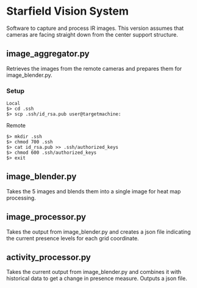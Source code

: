 Starfield Vision System
=======================

Software to capture and process IR images. This version assumes that cameras are facing straight down from the center support structure.

## image_aggregator.py
Retrieves the images from the remote cameras and prepares them for image_blender.py.

### Setup
```
Local 
$> cd .ssh
$> scp .ssh/id_rsa.pub user@targetmachine:
```
Remote
```
$> mkdir .ssh
$> chmod 700 .ssh
$> cat id_rsa.pub >> .ssh/authorized_keys
$> chmod 600 .ssh/authorized_keys
$> exit
```

## image_blender.py
Takes the 5 images and blends them into a single image for heat map processing.

## image_processor.py
Takes the output from image_blender.py and creates a json file indicating the current presence levels for each grid coordinate.

## activity_processor.py
Takes the current output from image_blender.py and combines it with historical data to get a change in presence measure. Outputs a json file.